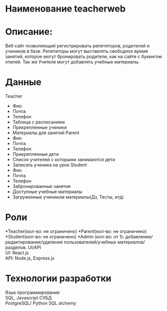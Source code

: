# Наименование teacherweb
#  Описание:
Веб сайт позволяющий регистрировать репетиторов, родителей и учеников в базе. Репетиторы могут выставлять свободное время занятий, которое могут бронировать родители, как на сайте с букингом отелей. Так же Учителя могут добавлять учебные материалы.

#  Данные
Teacher
*    Фио
*    Почта
*    Телефон
*    Таблица с расписанием
*    Прикрепленные ученики
*    Материалы для занятий
Parent
*    Фио 
*    Почта
*    Телефон
*    Прикрепленные дети
*    Список учителей с которыми занимаются дети
*    Записать ученика на урок 
Student
*    Фио
*    Почта
*    Телефон
*    Забронированные занятия
*    Доступные учебные материалы 
*    Загруженные учеником материалы(Дз, Тесты, итд)
# Роли 
*Teacher(кол-во: не ограничено) 
*Parent(кол-во: не ограничено) 
*Student(кол-во: не ограничено) 
*Admin  (кол-во: от 1): добавление/редактирование/удаление пользователей/учебных материалов/разделов.
UI/API  
 UI: React.js  
 API: Node.js, Express.js  
# Технологии разработки
Язык программирования  
SQL, Javascript 
СУБД  
PostgreSQL/ Python SQL alchemy  
